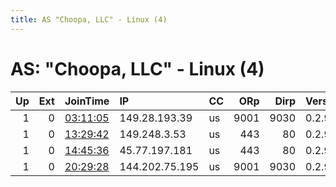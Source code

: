```yaml
---
title: AS "Choopa, LLC" - Linux (4)
---
```


# AS: "Choopa, LLC" - Linux (4)

|   Up |   Ext | JoinTime                                                                                            | IP             | CC   |   ORp |   Dirp | Version   | Contact   | Nickname    |   eFamMembers |
|-----:|------:|:----------------------------------------------------------------------------------------------------|:---------------|:-----|------:|-------:|:----------|:----------|:------------|--------------:|
|    1 |     0 | [03:11:05](https://metrics.torproject.org/rs.html#details/DCA4EFC5A297E7C1E95DD21FE1C8F65123D49873) | 149.28.193.39  | us   |  9001 |   9030 | 0.2.9.11  | None      | wrongstitch |             1 |
|    1 |     0 | [13:29:42](https://metrics.torproject.org/rs.html#details/147AD4135632E4642A11F92C5B24B5A828829373) | 149.248.3.53   | us   |   443 |     80 | 0.2.9.13  | None      | Exeggutorb  |             1 |
|    1 |     0 | [14:45:36](https://metrics.torproject.org/rs.html#details/D99E83D2FF2A262CA919B4206EA4F85898230674) | 45.77.197.181  | us   |   443 |     80 | 0.2.9.13  | None      | Pikachop    |             1 |
|    1 |     0 | [20:29:28](https://metrics.torproject.org/rs.html#details/376A5D75DCBF8BB7B9DA343CAF6AD4F72AD0155E) | 144.202.75.195 | us   |  9001 |   9030 | 0.2.9.11  | None      | saggy       |             1 |
